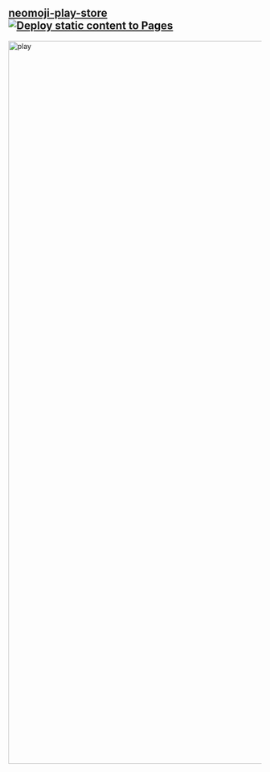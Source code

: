## <a href="https://sudo-self.github.io/neomoji-play-store">neomoji-play-store</a><br />[![Deploy static content to Pages](https://github.com/sudo-self/neomoji-play-store/actions/workflows/static.yml/badge.svg)](https://github.com/sudo-self/neomoji-play-store/actions/workflows/static.yml)
<img width="1440" alt="play" src="https://github.com/user-attachments/assets/a8f0089e-94d6-4415-9136-4d7d6a851ec7" />
